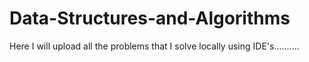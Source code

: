 # Data-Structures-and-Algorithms
Here I will upload all the problems that I solve locally using IDE's..........
